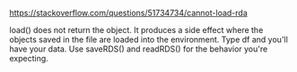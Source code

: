 https://stackoverflow.com/questions/51734734/cannot-load-rda

load() does not return the object. It produces a side effect where the objects saved in the file are loaded into the environment. Type df and you'll have your data. Use saveRDS() and readRDS() for the behavior you're expecting.
